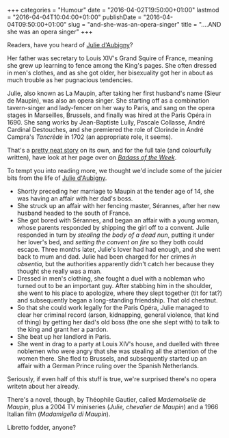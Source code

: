 +++
categories = "Humour"
date = "2016-04-02T19:50:00+01:00"
lastmod = "2016-04-04T10:04:00+01:00"
publishDate = "2016-04-04T09:50:00+01:00"
slug = "and-she-was-an-opera-singer"
title = "....AND she was an opera singer"
+++

Readers, have you heard of [Julie d'Aubigny](https://en.wikipedia.org/wiki/Julie_d%27Aubigny)?

Her father was secretary to Louis XIV's Grand Squire of France, meaning she grew up learning to fence among the King's pages. She often dressed in men's clothes, and as she got older, her bisexuality got her in about as much trouble as her pugnacious tendencies. 

Julie, also known as La Maupin, after taking her first husband's name (Sieur de Maupin), was also an opera singer. She starting off as a combination tavern-singer and lady-fencer on her way to Paris, and sang on the opera stages in Marseilles, Brussels, and finally was hired at the Paris Opéra in 1690. She sang works by Jean-Baptiste Lully, Pascale Collasse, André Cardinal Destouches, and she premiered the role of Clorinde in André Campra's *Tancrède* in 1702 (an appropriate role, it seems).

That's a [pretty neat story](http://historywitch.com/2016/02/11/double-edged-sword/) on its own, and for the full tale (and colourfully written), have look at her page over on [*Badass of the Week*](http://www.badassoftheweek.com/lamaupin.html).

To tempt you into reading more, we thought we'd include some of the juicier bits from the life of [Julie d'Aubigny](http://historywitch.com/2016/02/11/double-edged-sword/). 

- Shortly preceding her marriage to Maupin at the tender age of 14, she was having an affair with her dad's boss.
- She struck up an affair with her fencing master, Sérannes, after her new husband headed to the south of France.
- She got bored with Sérannes, and began an affair with a young woman, whose parents responded by shipping the girl off to a convent. Julie responded in turn by *stealing the body of a dead nun*, putting it under her lover's bed, and *setting the convent on fire* so they both could escape. Three months later, Julie's lover had had enough, and she went back to mum and dad. Julie had been charged for her crimes *in absentia*, but the authorities apparently didn't catch her because they thought she really was a man.
- Dressed in men's clothing, she fought a duel with a nobleman who turned out to be an important guy. After stabbing him in the shoulder, she went to his place to apologize, where they slept together (tit for tat?) and subsequently began a long-standing friendship. That old chestnut.
- So that she could work legally for the Paris Opéra, Julie managed to clear her criminal record (arson, kidnapping, general violence, that kind of thing) by getting her dad's old boss (the one she slept with) to talk to the king and grant her a pardon.
- She beat up her landlord in Paris.
- She went in drag to a party at Louis XIV's house, and duelled with three noblemen who were angry that she was stealing all the attention of the women there. She fled to Brussels, and subsequently started up an affair with a German Prince ruling over the Spanish Netherlands.

Seriously, if even half of this stuff is true, we're surprised there's no opera writetn about her already. 

There's a novel, though, by Théophile Gautier, called *Mademoiselle de Maupin*, plus a 2004 TV miniseries (*Julie, chevalier de Maupin*) and a 1966 Italian film (*Madamigella di Maupin*). 

Libretto fodder, anyone?
